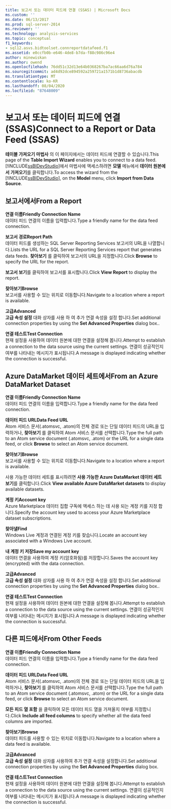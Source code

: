 ```yaml
---
title: 보고서 또는 데이터 피드에 연결 (SSAS) | Microsoft Docs
ms.custom: ''
ms.date: 06/13/2017
ms.prod: sql-server-2014
ms.reviewer: ''
ms.technology: analysis-services
ms.topic: conceptual
f1_keywords:
- sql12.asvs.bidtoolset.connreportdatafeed.f1
ms.assetid: e0ccfb0b-e646-4de8-b7da-f88c986c96e4
author: minewiskan
ms.author: owend
ms.openlocfilehash: 76dd51c32d13e64b0368267ba7ac66aa6d76a784
ms.sourcegitcommit: ad4d92dce894592a259721a1571b1d8736abacdb
ms.translationtype: MT
ms.contentlocale: ko-KR
ms.lasthandoff: 08/04/2020
ms.locfileid: "87648009"
---
```

# <a name="connect-to-a-report-or-data-feed-ssas"></a><span data-ttu-id="4c57e-102">보고서 또는 데이터 피드에 연결(SSAS)</span><span class="sxs-lookup"><span data-stu-id="4c57e-102">Connect to a Report or Data Feed (SSAS)</span></span>
  <span data-ttu-id="4c57e-103">**테이블 가져오기 마법사** 의 이 페이지에서는 데이터 피드에 연결할 수 있습니다.</span><span class="sxs-lookup"><span data-stu-id="4c57e-103">This page of the **Table Import Wizard** enables you to connect to a data feed.</span></span> <span data-ttu-id="4c57e-104">[!INCLUDE[ssBIDevStudio](../includes/ssbidevstudio-md.md)]에서 마법사에 액세스하려면 **모델** 메뉴에서 **데이터 원본에서 가져오기**를 클릭합니다.</span><span class="sxs-lookup"><span data-stu-id="4c57e-104">To access the wizard from the [!INCLUDE[ssBIDevStudio](../includes/ssbidevstudio-md.md)], on the **Model** menu, click **Import from Data Source**.</span></span>  
  
## <a name="from-a-report"></a><span data-ttu-id="4c57e-105">보고서에서</span><span class="sxs-lookup"><span data-stu-id="4c57e-105">From a Report</span></span>  
 <span data-ttu-id="4c57e-106">**연결 이름**</span><span class="sxs-lookup"><span data-stu-id="4c57e-106">**Friendly Connection Name**</span></span>  
 <span data-ttu-id="4c57e-107">데이터 피드 연결의 이름을 입력합니다.</span><span class="sxs-lookup"><span data-stu-id="4c57e-107">Type a friendly name for the data feed connection.</span></span>  
  
 <span data-ttu-id="4c57e-108">**보고서 경로**</span><span class="sxs-lookup"><span data-stu-id="4c57e-108">**Report Path**</span></span>  
 <span data-ttu-id="4c57e-109">데이터 피드를 생성하는 SQL Server Reporting Services 보고서의 URL을 나열합니다.</span><span class="sxs-lookup"><span data-stu-id="4c57e-109">Lists the URL for a SQL Server Reporting Services report that generates data feeds.</span></span> <span data-ttu-id="4c57e-110">**찾아보기** 를 클릭하여 보고서의 URL을 지정합니다.</span><span class="sxs-lookup"><span data-stu-id="4c57e-110">Click **Browse** to specify the URL for the report.</span></span>  
  
 <span data-ttu-id="4c57e-111">**보고서 보기**를 클릭하여 보고서를 표시합니다.</span><span class="sxs-lookup"><span data-stu-id="4c57e-111">Click **View Report** to display the report.</span></span>  
  
 <span data-ttu-id="4c57e-112">**찾아보기**</span><span class="sxs-lookup"><span data-stu-id="4c57e-112">**Browse**</span></span>  
 <span data-ttu-id="4c57e-113">보고서를 사용할 수 있는 위치로 이동합니다.</span><span class="sxs-lookup"><span data-stu-id="4c57e-113">Navigate to a location where a report is available.</span></span>  
  
 <span data-ttu-id="4c57e-114">**고급**</span><span class="sxs-lookup"><span data-stu-id="4c57e-114">**Advanced**</span></span>  
 <span data-ttu-id="4c57e-115">**고급 속성 설정** 대화 상자를 사용 하 여 추가 연결 속성을 설정 합니다.</span><span class="sxs-lookup"><span data-stu-id="4c57e-115">Set additional connection properties by using the **Set Advanced Properties** dialog box..</span></span>  
  
 <span data-ttu-id="4c57e-116">**연결 테스트**</span><span class="sxs-lookup"><span data-stu-id="4c57e-116">**Test Connection**</span></span>  
 <span data-ttu-id="4c57e-117">현재 설정을 사용하여 데이터 원본에 대한 연결을 설정해 봅니다.</span><span class="sxs-lookup"><span data-stu-id="4c57e-117">Attempt to establish a connection to the data source using the current settings.</span></span> <span data-ttu-id="4c57e-118">연결이 성공적인지 여부를 나타내는 메시지가 표시됩니다.</span><span class="sxs-lookup"><span data-stu-id="4c57e-118">A message is displayed indicating whether the connection is successful.</span></span>  
  
## <a name="from-an-azure-datamarket-dataset"></a><span data-ttu-id="4c57e-119">Azure DataMarket 데이터 세트에서</span><span class="sxs-lookup"><span data-stu-id="4c57e-119">From an Azure DataMarket Dataset</span></span>  
 <span data-ttu-id="4c57e-120">**연결 이름**</span><span class="sxs-lookup"><span data-stu-id="4c57e-120">**Friendly Connection Name**</span></span>  
 <span data-ttu-id="4c57e-121">데이터 피드 연결의 이름을 입력합니다.</span><span class="sxs-lookup"><span data-stu-id="4c57e-121">Type a friendly name for the data feed connection.</span></span>  
  
 <span data-ttu-id="4c57e-122">**데이터 피드 URL**</span><span class="sxs-lookup"><span data-stu-id="4c57e-122">**Data Feed URL**</span></span>  
 <span data-ttu-id="4c57e-123">Atom 서비스 문서(.atomsvc, .atom)의 전체 경로 또는 단일 데이터 피드의 URL을 입력하거나, **찾아보기** 를 클릭하여 Atom 서비스 문서를 선택합니다.</span><span class="sxs-lookup"><span data-stu-id="4c57e-123">Type the full path to an Atom service document (.atomsvc, .atom) or the URL for a single data feed, or click **Browse** to select an Atom service document.</span></span>  
  
 <span data-ttu-id="4c57e-124">**찾아보기**</span><span class="sxs-lookup"><span data-stu-id="4c57e-124">**Browse**</span></span>  
 <span data-ttu-id="4c57e-125">보고서를 사용할 수 있는 위치로 이동합니다.</span><span class="sxs-lookup"><span data-stu-id="4c57e-125">Navigate to a location where a report is available.</span></span>  
  
 <span data-ttu-id="4c57e-126">사용 가능한 데이터 세트를 표시하려면 **사용 가능한 Azure DataMarket 데이터 세트 보기**를 클릭합니다.</span><span class="sxs-lookup"><span data-stu-id="4c57e-126">Click **View available Azure DataMarket datasets** to display available datasets.</span></span>  
  
 <span data-ttu-id="4c57e-127">**계정 키**</span><span class="sxs-lookup"><span data-stu-id="4c57e-127">**Account key**</span></span>  
 <span data-ttu-id="4c57e-128">Azure Marketplace 데이터 집합 구독에 액세스 하는 데 사용 되는 계정 키를 지정 합니다.</span><span class="sxs-lookup"><span data-stu-id="4c57e-128">Specify the account key used to access your Azure Marketplace dataset subscriptions.</span></span>  
  
 <span data-ttu-id="4c57e-129">**찾아낼**</span><span class="sxs-lookup"><span data-stu-id="4c57e-129">**Find**</span></span>  
 <span data-ttu-id="4c57e-130">Windows Live 계정과 연결된 계정 키를 찾습니다.</span><span class="sxs-lookup"><span data-stu-id="4c57e-130">Locate an account key associated with a Windows Live account.</span></span>  
  
 <span data-ttu-id="4c57e-131">**내 계정 키 저장**</span><span class="sxs-lookup"><span data-stu-id="4c57e-131">**Save my account key**</span></span>  
 <span data-ttu-id="4c57e-132">데이터 연결을 사용하여 계정 키(암호화됨)를 저장합니다.</span><span class="sxs-lookup"><span data-stu-id="4c57e-132">Saves the account key (encrypted) with the data connection.</span></span>  
  
 <span data-ttu-id="4c57e-133">**고급**</span><span class="sxs-lookup"><span data-stu-id="4c57e-133">**Advanced**</span></span>  
 <span data-ttu-id="4c57e-134">**고급 속성 설정** 대화 상자를 사용 하 여 추가 연결 속성을 설정 합니다.</span><span class="sxs-lookup"><span data-stu-id="4c57e-134">Set additional connection properties by using the **Set Advanced Properties** dialog box..</span></span>  
  
 <span data-ttu-id="4c57e-135">**연결 테스트**</span><span class="sxs-lookup"><span data-stu-id="4c57e-135">**Test Connection**</span></span>  
 <span data-ttu-id="4c57e-136">현재 설정을 사용하여 데이터 원본에 대한 연결을 설정해 봅니다.</span><span class="sxs-lookup"><span data-stu-id="4c57e-136">Attempt to establish a connection to the data source using the current settings.</span></span> <span data-ttu-id="4c57e-137">연결이 성공적인지 여부를 나타내는 메시지가 표시됩니다.</span><span class="sxs-lookup"><span data-stu-id="4c57e-137">A message is displayed indicating whether the connection is successful.</span></span>  
  
## <a name="from-other-feeds"></a><span data-ttu-id="4c57e-138">다른 피드에서</span><span class="sxs-lookup"><span data-stu-id="4c57e-138">From Other Feeds</span></span>  
 <span data-ttu-id="4c57e-139">**연결 이름**</span><span class="sxs-lookup"><span data-stu-id="4c57e-139">**Friendly Connection Name**</span></span>  
 <span data-ttu-id="4c57e-140">데이터 피드 연결의 이름을 입력합니다.</span><span class="sxs-lookup"><span data-stu-id="4c57e-140">Type a friendly name for the data feed connection.</span></span>  
  
 <span data-ttu-id="4c57e-141">**데이터 피드 URL**</span><span class="sxs-lookup"><span data-stu-id="4c57e-141">**Data Feed URL**</span></span>  
 <span data-ttu-id="4c57e-142">Atom 서비스 문서(.atomsvc, .atom)의 전체 경로 또는 단일 데이터 피드의 URL을 입력하거나, **찾아보기** 를 클릭하여 Atom 서비스 문서를 선택합니다.</span><span class="sxs-lookup"><span data-stu-id="4c57e-142">Type the full path to an Atom service document (.atomsvc, .atom) or the URL for a single data feed, or click **Browse** to select an Atom service document.</span></span>  
  
 <span data-ttu-id="4c57e-143">**모든 피드 열 포함** 을 클릭하여 모든 데이터 피드 열을 가져올지 여부를 지정합니다.</span><span class="sxs-lookup"><span data-stu-id="4c57e-143">Click **Include all feed columns** to specify whether all the data feed columns are imported.</span></span>  
  
 <span data-ttu-id="4c57e-144">**찾아보기**</span><span class="sxs-lookup"><span data-stu-id="4c57e-144">**Browse**</span></span>  
 <span data-ttu-id="4c57e-145">데이터 피드를 사용할 수 있는 위치로 이동합니다.</span><span class="sxs-lookup"><span data-stu-id="4c57e-145">Navigate to a location where a data feed is available.</span></span>  
  
 <span data-ttu-id="4c57e-146">**고급**</span><span class="sxs-lookup"><span data-stu-id="4c57e-146">**Advanced**</span></span>  
 <span data-ttu-id="4c57e-147">**고급 속성 설정** 대화 상자를 사용하여 추가 연결 속성을 설정합니다.</span><span class="sxs-lookup"><span data-stu-id="4c57e-147">Set additional connection properties by using the **Set Advanced Properties** dialog box.</span></span>  
  
 <span data-ttu-id="4c57e-148">**연결 테스트**</span><span class="sxs-lookup"><span data-stu-id="4c57e-148">**Test Connection**</span></span>  
 <span data-ttu-id="4c57e-149">현재 설정을 사용하여 데이터 원본에 대한 연결을 설정해 봅니다.</span><span class="sxs-lookup"><span data-stu-id="4c57e-149">Attempt to establish a connection to the data source using the current settings.</span></span> <span data-ttu-id="4c57e-150">연결이 성공적인지 여부를 나타내는 메시지가 표시됩니다.</span><span class="sxs-lookup"><span data-stu-id="4c57e-150">A message is displayed indicating whether the connection is successful.</span></span>  
  
  
